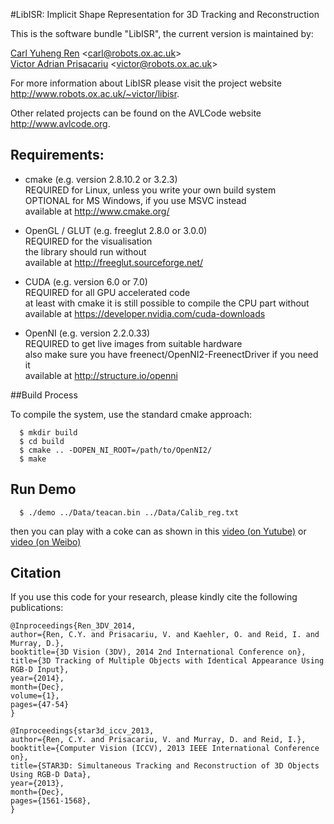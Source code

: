 #LibISR: Implicit Shape Representation for 3D Tracking and Reconstruction

This is the software bundle "LibISR",  the current version is maintained by:

  [Carl Yuheng Ren](http://www.carlyuheng.com/) <<carl@robots.ox.ac.uk>>  
  [Victor Adrian Prisacariu](http://www.robots.ox.ac.uk/~victor/) <<victor@robots.ox.ac.uk>> 
  
For more information about LibISR please visit the project website http://www.robots.ox.ac.uk/~victor/libisr.

Other related projects can be found on the AVLCode website http://www.avlcode.org.

## Requirements:

  - cmake (e.g. version 2.8.10.2 or 3.2.3)  
    REQUIRED for Linux, unless you write your own build system  
    OPTIONAL for MS Windows, if you use MSVC instead  
    available at http://www.cmake.org/

  - OpenGL / GLUT (e.g. freeglut 2.8.0 or 3.0.0)  
    REQUIRED for the visualisation  
    the library should run without  
    available at http://freeglut.sourceforge.net/

  - CUDA (e.g. version 6.0 or 7.0)  
    REQUIRED for all GPU accelerated code  
    at least with cmake it is still possible to compile the CPU part without  
    available at https://developer.nvidia.com/cuda-downloads

  - OpenNI (e.g. version 2.2.0.33)  
    REQUIRED to get live images from suitable hardware  
    also make sure you have freenect/OpenNI2-FreenectDriver if you need it  
    available at http://structure.io/openni

##Build Process

  To compile the system, use the standard cmake approach:

```
  $ mkdir build
  $ cd build
  $ cmake .. -DOPEN_NI_ROOT=/path/to/OpenNI2/
  $ make
```

## Run Demo

```
  $ ./demo ../Data/teacan.bin ../Data/Calib_reg.txt
```
then you can play with a coke can as shown in this [video (on Yutube)](https://www.youtube.com/watch?v=ExAqnnEZOVU&feature=youtu.be) or [video (on Weibo)](http://video.weibo.com/show?fid=1034:50e519c5d1d8974a02dc6ace742910ca)

## Citation

If you use this code for your research, please kindly cite the following publications:
```
@Inproceedings{Ren_3DV_2014,
author={Ren, C.Y. and Prisacariu, V. and Kaehler, O. and Reid, I. and Murray, D.},
booktitle={3D Vision (3DV), 2014 2nd International Conference on},
title={3D Tracking of Multiple Objects with Identical Appearance Using RGB-D Input},
year={2014},
month={Dec},
volume={1},
pages={47-54}
}

```

```
@Inproceedings{star3d_iccv_2013, 
author={Ren, C.Y. and Prisacariu, V. and Murray, D. and Reid, I.}, 
booktitle={Computer Vision (ICCV), 2013 IEEE International Conference on}, 
title={STAR3D: Simultaneous Tracking and Reconstruction of 3D Objects Using RGB-D Data}, 
year={2013}, 
month={Dec}, 
pages={1561-1568}, 
}

```
